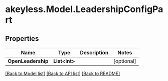 # akeyless.Model.LeadershipConfigPart
## Properties

Name | Type | Description | Notes
------------ | ------------- | ------------- | -------------
**OpenLeadership** | **List&lt;int&gt;** |  | [optional] 

[[Back to Model list]](../README.md#documentation-for-models) [[Back to API list]](../README.md#documentation-for-api-endpoints) [[Back to README]](../README.md)

